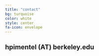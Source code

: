 ```yaml
---
title: "contact"
bg: turquoise
color: white
style: center
fa-icon: envelope
---
```


## **hpimentel** (AT) **berkeley.edu**

<a href="https://twitter.com/hjpimentel" target="_blank"><i class="fa fa-twitter fa-3x"></i></a>
<a href="https://github.com/pimentel" target="_blank"><i class="fa fa-github fa-3x"></i></a>
<a href="https://www.linkedin.com/in/haroldpimentel" target="_blank"><i class="fa fa-linkedin fa-3x"></i></a>
